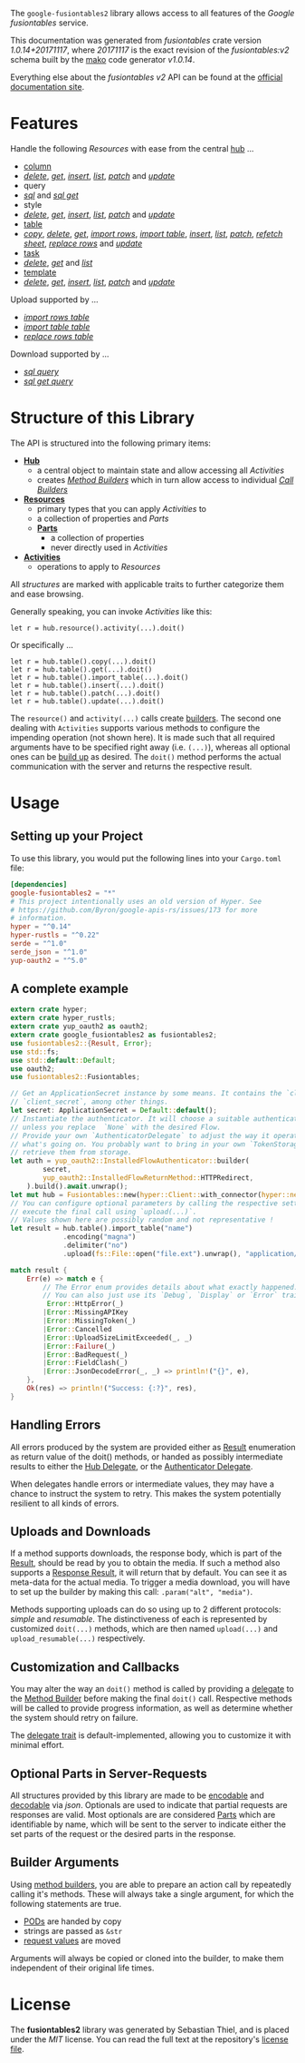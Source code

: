 <!---
DO NOT EDIT !
This file was generated automatically from 'src/mako/api/README.md.mako'
DO NOT EDIT !
-->
The `google-fusiontables2` library allows access to all features of the *Google fusiontables* service.

This documentation was generated from *fusiontables* crate version *1.0.14+20171117*, where *20171117* is the exact revision of the *fusiontables:v2* schema built by the [mako](http://www.makotemplates.org/) code generator *v1.0.14*.

Everything else about the *fusiontables* *v2* API can be found at the
[official documentation site](https://developers.google.com/fusiontables).
# Features

Handle the following *Resources* with ease from the central [hub](https://docs.rs/google-fusiontables2/1.0.14+20171117/google_fusiontables2/Fusiontables) ... 

* [column](https://docs.rs/google-fusiontables2/1.0.14+20171117/google_fusiontables2/api::Column)
 * [*delete*](https://docs.rs/google-fusiontables2/1.0.14+20171117/google_fusiontables2/api::ColumnDeleteCall), [*get*](https://docs.rs/google-fusiontables2/1.0.14+20171117/google_fusiontables2/api::ColumnGetCall), [*insert*](https://docs.rs/google-fusiontables2/1.0.14+20171117/google_fusiontables2/api::ColumnInsertCall), [*list*](https://docs.rs/google-fusiontables2/1.0.14+20171117/google_fusiontables2/api::ColumnListCall), [*patch*](https://docs.rs/google-fusiontables2/1.0.14+20171117/google_fusiontables2/api::ColumnPatchCall) and [*update*](https://docs.rs/google-fusiontables2/1.0.14+20171117/google_fusiontables2/api::ColumnUpdateCall)
* query
 * [*sql*](https://docs.rs/google-fusiontables2/1.0.14+20171117/google_fusiontables2/api::QuerySqlCall) and [*sql get*](https://docs.rs/google-fusiontables2/1.0.14+20171117/google_fusiontables2/api::QuerySqlGetCall)
* style
 * [*delete*](https://docs.rs/google-fusiontables2/1.0.14+20171117/google_fusiontables2/api::StyleDeleteCall), [*get*](https://docs.rs/google-fusiontables2/1.0.14+20171117/google_fusiontables2/api::StyleGetCall), [*insert*](https://docs.rs/google-fusiontables2/1.0.14+20171117/google_fusiontables2/api::StyleInsertCall), [*list*](https://docs.rs/google-fusiontables2/1.0.14+20171117/google_fusiontables2/api::StyleListCall), [*patch*](https://docs.rs/google-fusiontables2/1.0.14+20171117/google_fusiontables2/api::StylePatchCall) and [*update*](https://docs.rs/google-fusiontables2/1.0.14+20171117/google_fusiontables2/api::StyleUpdateCall)
* [table](https://docs.rs/google-fusiontables2/1.0.14+20171117/google_fusiontables2/api::Table)
 * [*copy*](https://docs.rs/google-fusiontables2/1.0.14+20171117/google_fusiontables2/api::TableCopyCall), [*delete*](https://docs.rs/google-fusiontables2/1.0.14+20171117/google_fusiontables2/api::TableDeleteCall), [*get*](https://docs.rs/google-fusiontables2/1.0.14+20171117/google_fusiontables2/api::TableGetCall), [*import rows*](https://docs.rs/google-fusiontables2/1.0.14+20171117/google_fusiontables2/api::TableImportRowCall), [*import table*](https://docs.rs/google-fusiontables2/1.0.14+20171117/google_fusiontables2/api::TableImportTableCall), [*insert*](https://docs.rs/google-fusiontables2/1.0.14+20171117/google_fusiontables2/api::TableInsertCall), [*list*](https://docs.rs/google-fusiontables2/1.0.14+20171117/google_fusiontables2/api::TableListCall), [*patch*](https://docs.rs/google-fusiontables2/1.0.14+20171117/google_fusiontables2/api::TablePatchCall), [*refetch sheet*](https://docs.rs/google-fusiontables2/1.0.14+20171117/google_fusiontables2/api::TableRefetchSheetCall), [*replace rows*](https://docs.rs/google-fusiontables2/1.0.14+20171117/google_fusiontables2/api::TableReplaceRowCall) and [*update*](https://docs.rs/google-fusiontables2/1.0.14+20171117/google_fusiontables2/api::TableUpdateCall)
* [task](https://docs.rs/google-fusiontables2/1.0.14+20171117/google_fusiontables2/api::Task)
 * [*delete*](https://docs.rs/google-fusiontables2/1.0.14+20171117/google_fusiontables2/api::TaskDeleteCall), [*get*](https://docs.rs/google-fusiontables2/1.0.14+20171117/google_fusiontables2/api::TaskGetCall) and [*list*](https://docs.rs/google-fusiontables2/1.0.14+20171117/google_fusiontables2/api::TaskListCall)
* [template](https://docs.rs/google-fusiontables2/1.0.14+20171117/google_fusiontables2/api::Template)
 * [*delete*](https://docs.rs/google-fusiontables2/1.0.14+20171117/google_fusiontables2/api::TemplateDeleteCall), [*get*](https://docs.rs/google-fusiontables2/1.0.14+20171117/google_fusiontables2/api::TemplateGetCall), [*insert*](https://docs.rs/google-fusiontables2/1.0.14+20171117/google_fusiontables2/api::TemplateInsertCall), [*list*](https://docs.rs/google-fusiontables2/1.0.14+20171117/google_fusiontables2/api::TemplateListCall), [*patch*](https://docs.rs/google-fusiontables2/1.0.14+20171117/google_fusiontables2/api::TemplatePatchCall) and [*update*](https://docs.rs/google-fusiontables2/1.0.14+20171117/google_fusiontables2/api::TemplateUpdateCall)


Upload supported by ...

* [*import rows table*](https://docs.rs/google-fusiontables2/1.0.14+20171117/google_fusiontables2/api::TableImportRowCall)
* [*import table table*](https://docs.rs/google-fusiontables2/1.0.14+20171117/google_fusiontables2/api::TableImportTableCall)
* [*replace rows table*](https://docs.rs/google-fusiontables2/1.0.14+20171117/google_fusiontables2/api::TableReplaceRowCall)

Download supported by ...

* [*sql query*](https://docs.rs/google-fusiontables2/1.0.14+20171117/google_fusiontables2/api::QuerySqlCall)
* [*sql get query*](https://docs.rs/google-fusiontables2/1.0.14+20171117/google_fusiontables2/api::QuerySqlGetCall)



# Structure of this Library

The API is structured into the following primary items:

* **[Hub](https://docs.rs/google-fusiontables2/1.0.14+20171117/google_fusiontables2/Fusiontables)**
    * a central object to maintain state and allow accessing all *Activities*
    * creates [*Method Builders*](https://docs.rs/google-fusiontables2/1.0.14+20171117/google_fusiontables2/client::MethodsBuilder) which in turn
      allow access to individual [*Call Builders*](https://docs.rs/google-fusiontables2/1.0.14+20171117/google_fusiontables2/client::CallBuilder)
* **[Resources](https://docs.rs/google-fusiontables2/1.0.14+20171117/google_fusiontables2/client::Resource)**
    * primary types that you can apply *Activities* to
    * a collection of properties and *Parts*
    * **[Parts](https://docs.rs/google-fusiontables2/1.0.14+20171117/google_fusiontables2/client::Part)**
        * a collection of properties
        * never directly used in *Activities*
* **[Activities](https://docs.rs/google-fusiontables2/1.0.14+20171117/google_fusiontables2/client::CallBuilder)**
    * operations to apply to *Resources*

All *structures* are marked with applicable traits to further categorize them and ease browsing.

Generally speaking, you can invoke *Activities* like this:

```Rust,ignore
let r = hub.resource().activity(...).doit()
```

Or specifically ...

```ignore
let r = hub.table().copy(...).doit()
let r = hub.table().get(...).doit()
let r = hub.table().import_table(...).doit()
let r = hub.table().insert(...).doit()
let r = hub.table().patch(...).doit()
let r = hub.table().update(...).doit()
```

The `resource()` and `activity(...)` calls create [builders][builder-pattern]. The second one dealing with `Activities` 
supports various methods to configure the impending operation (not shown here). It is made such that all required arguments have to be 
specified right away (i.e. `(...)`), whereas all optional ones can be [build up][builder-pattern] as desired.
The `doit()` method performs the actual communication with the server and returns the respective result.

# Usage

## Setting up your Project

To use this library, you would put the following lines into your `Cargo.toml` file:

```toml
[dependencies]
google-fusiontables2 = "*"
# This project intentionally uses an old version of Hyper. See
# https://github.com/Byron/google-apis-rs/issues/173 for more
# information.
hyper = "^0.14"
hyper-rustls = "^0.22"
serde = "^1.0"
serde_json = "^1.0"
yup-oauth2 = "^5.0"
```

## A complete example

```Rust
extern crate hyper;
extern crate hyper_rustls;
extern crate yup_oauth2 as oauth2;
extern crate google_fusiontables2 as fusiontables2;
use fusiontables2::{Result, Error};
use std::fs;
use std::default::Default;
use oauth2;
use fusiontables2::Fusiontables;

// Get an ApplicationSecret instance by some means. It contains the `client_id` and 
// `client_secret`, among other things.
let secret: ApplicationSecret = Default::default();
// Instantiate the authenticator. It will choose a suitable authentication flow for you, 
// unless you replace  `None` with the desired Flow.
// Provide your own `AuthenticatorDelegate` to adjust the way it operates and get feedback about 
// what's going on. You probably want to bring in your own `TokenStorage` to persist tokens and
// retrieve them from storage.
let auth = yup_oauth2::InstalledFlowAuthenticator::builder(
        secret,
        yup_oauth2::InstalledFlowReturnMethod::HTTPRedirect,
    ).build().await.unwrap();
let mut hub = Fusiontables::new(hyper::Client::with_connector(hyper::net::HttpsConnector::new(hyper_rustls::TlsClient::new())), auth);
// You can configure optional parameters by calling the respective setters at will, and
// execute the final call using `upload(...)`.
// Values shown here are possibly random and not representative !
let result = hub.table().import_table("name")
             .encoding("magna")
             .delimiter("no")
             .upload(fs::File::open("file.ext").unwrap(), "application/octet-stream".parse().unwrap());

match result {
    Err(e) => match e {
        // The Error enum provides details about what exactly happened.
        // You can also just use its `Debug`, `Display` or `Error` traits
         Error::HttpError(_)
        |Error::MissingAPIKey
        |Error::MissingToken(_)
        |Error::Cancelled
        |Error::UploadSizeLimitExceeded(_, _)
        |Error::Failure(_)
        |Error::BadRequest(_)
        |Error::FieldClash(_)
        |Error::JsonDecodeError(_, _) => println!("{}", e),
    },
    Ok(res) => println!("Success: {:?}", res),
}

```
## Handling Errors

All errors produced by the system are provided either as [Result](https://docs.rs/google-fusiontables2/1.0.14+20171117/google_fusiontables2/client::Result) enumeration as return value of
the doit() methods, or handed as possibly intermediate results to either the 
[Hub Delegate](https://docs.rs/google-fusiontables2/1.0.14+20171117/google_fusiontables2/client::Delegate), or the [Authenticator Delegate](https://docs.rs/yup-oauth2/*/yup_oauth2/trait.AuthenticatorDelegate.html).

When delegates handle errors or intermediate values, they may have a chance to instruct the system to retry. This 
makes the system potentially resilient to all kinds of errors.

## Uploads and Downloads
If a method supports downloads, the response body, which is part of the [Result](https://docs.rs/google-fusiontables2/1.0.14+20171117/google_fusiontables2/client::Result), should be
read by you to obtain the media.
If such a method also supports a [Response Result](https://docs.rs/google-fusiontables2/1.0.14+20171117/google_fusiontables2/client::ResponseResult), it will return that by default.
You can see it as meta-data for the actual media. To trigger a media download, you will have to set up the builder by making
this call: `.param("alt", "media")`.

Methods supporting uploads can do so using up to 2 different protocols: 
*simple* and *resumable*. The distinctiveness of each is represented by customized 
`doit(...)` methods, which are then named `upload(...)` and `upload_resumable(...)` respectively.

## Customization and Callbacks

You may alter the way an `doit()` method is called by providing a [delegate](https://docs.rs/google-fusiontables2/1.0.14+20171117/google_fusiontables2/client::Delegate) to the 
[Method Builder](https://docs.rs/google-fusiontables2/1.0.14+20171117/google_fusiontables2/client::CallBuilder) before making the final `doit()` call. 
Respective methods will be called to provide progress information, as well as determine whether the system should 
retry on failure.

The [delegate trait](https://docs.rs/google-fusiontables2/1.0.14+20171117/google_fusiontables2/client::Delegate) is default-implemented, allowing you to customize it with minimal effort.

## Optional Parts in Server-Requests

All structures provided by this library are made to be [encodable](https://docs.rs/google-fusiontables2/1.0.14+20171117/google_fusiontables2/client::RequestValue) and 
[decodable](https://docs.rs/google-fusiontables2/1.0.14+20171117/google_fusiontables2/client::ResponseResult) via *json*. Optionals are used to indicate that partial requests are responses 
are valid.
Most optionals are are considered [Parts](https://docs.rs/google-fusiontables2/1.0.14+20171117/google_fusiontables2/client::Part) which are identifiable by name, which will be sent to 
the server to indicate either the set parts of the request or the desired parts in the response.

## Builder Arguments

Using [method builders](https://docs.rs/google-fusiontables2/1.0.14+20171117/google_fusiontables2/client::CallBuilder), you are able to prepare an action call by repeatedly calling it's methods.
These will always take a single argument, for which the following statements are true.

* [PODs][wiki-pod] are handed by copy
* strings are passed as `&str`
* [request values](https://docs.rs/google-fusiontables2/1.0.14+20171117/google_fusiontables2/client::RequestValue) are moved

Arguments will always be copied or cloned into the builder, to make them independent of their original life times.

[wiki-pod]: http://en.wikipedia.org/wiki/Plain_old_data_structure
[builder-pattern]: http://en.wikipedia.org/wiki/Builder_pattern
[google-go-api]: https://github.com/google/google-api-go-client

# License
The **fusiontables2** library was generated by Sebastian Thiel, and is placed 
under the *MIT* license.
You can read the full text at the repository's [license file][repo-license].

[repo-license]: https://github.com/Byron/google-apis-rsblob/master/LICENSE.md
